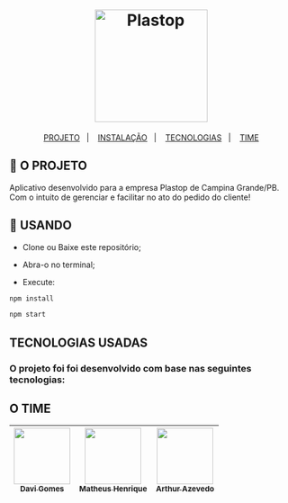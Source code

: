 
<h1 align="center">
    <img alt="Plastop" title="#App Plastop" src="https://user-images.githubusercontent.com/56003521/86604835-47392a00-bf7c-11ea-98f3-126f3cbdf0e3.png" width="200px" />
</h1>

<p align="center">
  <a href="#-o-projeto">PROJETO</a>&nbsp;&nbsp;&nbsp;|&nbsp;&nbsp;&nbsp;
  <a href="#-usando">INSTALAÇÃO</a>&nbsp;&nbsp;&nbsp;|&nbsp;&nbsp;&nbsp;
  <a href="#tecnologias-usadas">TECNOLOGIAS</a>&nbsp;&nbsp;&nbsp;|&nbsp;&nbsp;&nbsp;
  <a href="#o-time">TIME</a>
</p>

## 📱 O PROJETO

Aplicativo desenvolvido para a empresa Plastop de Campina Grande/PB. Com o intuito de gerenciar e facilitar no ato do pedido do cliente! 

## 📲 USANDO

- Clone ou Baixe este repositório;

- Abra-o no terminal;

- Execute:
```bash
npm install

npm start
```

## TECNOLOGIAS USADAS

### O projeto foi foi desenvolvido com base nas seguintes tecnologias:

## O TIME
  
| [<img src="https://user-images.githubusercontent.com/56003521/86605557-3a690600-bf7d-11ea-860f-316f8ce90689.jpg" width="100px;" /><br /><sub><b>Davi Gomes</b></sub>](https://github.com/davigsousa)<br /> | [<img src="https://user-images.githubusercontent.com/56003521/86605689-65ebf080-bf7d-11ea-82f0-562ebe8d82f0.jpg" width="100px;"/><br /><sub><b>Matheus Henrique</b></sub>](https://github.com/MatheusHG)<br /> | [<img src="https://user-images.githubusercontent.com/56003521/86605560-3b9a3300-bf7d-11ea-8482-060a6db16a78.jpg" width="100px;"/><br /><sub><b>Arthur Azevedo</b></sub>](https://github.com/arthurazevedo)<br /> | 
| :---: | :---: | :---: | 
